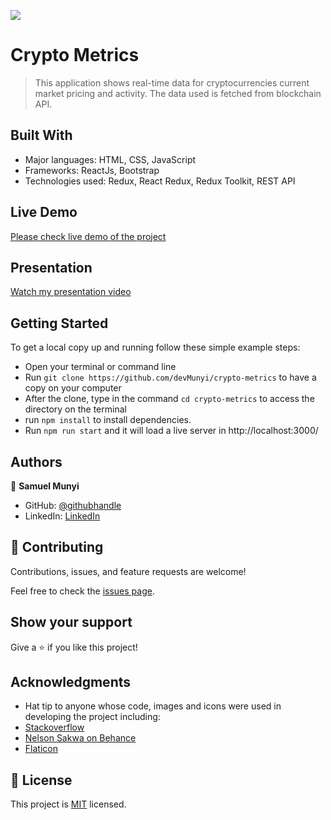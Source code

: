 ![](https://img.shields.io/badge/Microverse-blueviolet)

# Crypto Metrics

> This application shows real-time data for cryptocurrencies current market pricing and activity. The data used is fetched from blockchain API.

## Built With

- Major languages: HTML, CSS, JavaScript
- Frameworks: ReactJs, Bootstrap
- Technologies used: Redux, React Redux, Redux Toolkit, REST API

## Live Demo
[Please check live demo of the project](https://cryptocurrencies-metrics.netlify.app/)

## Presentation
[Watch my presentation video](https://www.loom.com/share/57149638acb848afb0859154f0135247)

## Getting Started
To get a local copy up and running follow these simple example steps:

- Open your terminal or command line
- Run `git clone https://github.com/devMunyi/crypto-metrics` to have a copy on your computer
- After the clone, type in the command `cd crypto-metrics` to access the directory on the terminal
- run `npm install` to install dependencies.
- Run `npm run start` and it will load a live server in http://localhost:3000/

## Authors

👤 **Samuel Munyi**

- GitHub: [@githubhandle](https://github.com/devMunyi)
- LinkedIn: [LinkedIn](https://www.linkedin.com/in/samuel-munyi-01315b174/)

## 🤝 Contributing

Contributions, issues, and feature requests are welcome!

Feel free to check the [issues page](../../issues/).

## Show your support

Give a ⭐️ if you like this project!

## Acknowledgments

- Hat tip to anyone whose code, images and icons were used in developing the project including:
- [Stackoverflow](https://stackoverflow.com/)
- [Nelson Sakwa on Behance](https://www.behance.net/sakwadesignstudio)
- [Flaticon](https://www.flaticon.com/)

## 📝 License

This project is [MIT](./MIT.md) licensed.
